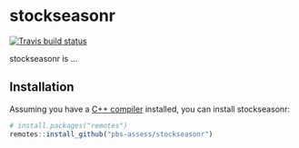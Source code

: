 
# stockseasonr

<!-- badges: start -->
[![Travis build status](https://travis-ci.com/pbs-assess/stockseasonr.svg?branch=master)](https://travis-ci.com/pbs-assess/stockseasonr)
<!-- badges: end -->

stockseasonr is ...

## Installation

Assuming you have a [C++
compiler](https://support.rstudio.com/hc/en-us/articles/200486498-Package-Development-Prerequisites)
installed, you can install stockseasonr:

``` r
# install.packages("remotes")
remotes::install_github("pbs-assess/stockseasonr")
```
